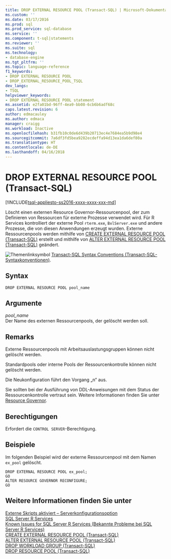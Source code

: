 ```yaml
---
title: DROP EXTERNAL RESOURCE POOL (Transact-SQL) | Microsoft-Dokumentation
ms.custom: ''
ms.date: 03/17/2016
ms.prod: sql
ms.prod_service: sql-database
ms.service: ''
ms.component: t-sql|statements
ms.reviewer: ''
ms.suite: sql
ms.technology:
- database-engine
ms.tgt_pltfrm: ''
ms.topic: language-reference
f1_keywords:
- DROP EXTERNAL RESOURCE POOL
- DROP_EXTERNAL_RESOURCE_POOL_TSQL
dev_langs:
- TSQL
helpviewer_keywords:
- DROP EXTERNAL RESOURCE POOL statement
ms.assetid: e2fa01bd-96ff-4ea9-bb08-6cb6b6adf68c
caps.latest.revision: 6
author: edmacauley
ms.author: edmaca
manager: craigg
ms.workload: Inactive
ms.openlocfilehash: b31fb10c0de6d439b20713ec4e7684ea5b9d98e4
ms.sourcegitcommit: 7a6df3fd5bea9282ecdeffa94d13ea1da6def80a
ms.translationtype: HT
ms.contentlocale: de-DE
ms.lasthandoff: 04/16/2018
---
```

# <a name="drop-external-resource-pool-transact-sql"></a>DROP EXTERNAL RESOURCE POOL (Transact-SQL)
[!INCLUDE[tsql-appliesto-ss2016-xxxx-xxxx-xxx-md](../../includes/tsql-appliesto-ss2016-xxxx-xxxx-xxx-md.md)]

  Löscht einen externen Resource Governor-Ressourcenpool, der zum Definieren von Ressourcen für externe Prozesse verwendet wird. Für R Services kontrolliert der externe Pool `rterm.exe`, `BxlServer.exe` und andere Prozesse, die von diesen Anwendungen erzeugt wurden. Externe Ressourcenpools werden mithilfe von [CREATE EXTERNAL RESOURCE POOL &#40;Transact-SQL&#41;](../../t-sql/statements/create-external-resource-pool-transact-sql.md) erstellt und mithilfe von [ALTER EXTERNAL RESOURCE POOL &#40;Transact-SQL&#41;](../../t-sql/statements/alter-external-resource-pool-transact-sql.md) geändert.  
  
 ![Themenlinksymbol](../../database-engine/configure-windows/media/topic-link.gif "Topic link icon") [Transact-SQL Syntax Conventions (Transact-SQL-Syntaxkonventionen)](../../t-sql/language-elements/transact-sql-syntax-conventions-transact-sql.md).  
  
## <a name="syntax"></a>Syntax  
  
```  
DROP EXTERNAL RESOURCE POOL pool_name  
```  
  
## <a name="arguments"></a>Argumente  
 *pool_name*  
 Der Name des externen Ressourcenpools, der gelöscht werden soll.  
  
## <a name="remarks"></a>Remarks  
 Externe Ressourcenpools mit Arbeitsauslastungsgruppen können nicht gelöscht werden.  
  
 Standardpools oder interne Pools der Ressourcenkontrolle können nicht gelöscht werden.  
  
 Die Neukonfiguration führt den Vorgang „n“ aus.  
  
 Sie sollten bei der Ausführung von DDL-Anweisungen mit dem Status der Ressourcenkontrolle vertraut sein. Weitere Informationen finden Sie unter [Resource Governor](../../relational-databases/resource-governor/resource-governor.md).  
  
## <a name="permissions"></a>Berechtigungen  
 Erfordert die `CONTROL SERVER`-Berechtigung.  
  
## <a name="examples"></a>Beispiele  
 Im folgenden Beispiel wird der externe Ressourcenpool mit dem Namen `ex_pool` gelöscht.  
  
```  
DROP EXTERNAL RESOURCE POOL ex_pool;  
GO  
ALTER RESOURCE GOVERNOR RECONFIGURE;  
GO  
```  
  
## <a name="see-also"></a>Weitere Informationen finden Sie unter  
 [Externe Skripts aktiviert – Serverkonfigurationsoption](../../database-engine/configure-windows/external-scripts-enabled-server-configuration-option.md)   
 [SQL Server R Services](../../advanced-analytics/r-services/sql-server-r-services.md)   
 [Known Issues for SQL Server R Services (Bekannte Probleme bei SQL Server R Services)](../../advanced-analytics/r-services/known-issues-for-sql-server-r-services.md)   
 [CREATE EXTERNAL RESOURCE POOL &#40;Transact-SQL&#41;](../../t-sql/statements/create-external-resource-pool-transact-sql.md)   
 [ALTER EXTERNAL RESOURCE POOL &#40;Transact-SQL&#41;](../../t-sql/statements/alter-external-resource-pool-transact-sql.md)   
 [DROP WORKLOAD GROUP &#40;Transact-SQL&#41;](../../t-sql/statements/drop-workload-group-transact-sql.md)   
 [DROP RESOURCE POOL &#40;Transact-SQL&#41;](../../t-sql/statements/drop-resource-pool-transact-sql.md)  
  
  
